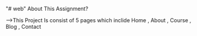 "# web" 
About This Assignment?

-->This Project Is consist of 5 pages which inclide Home , About , Course , Blog , Contact

